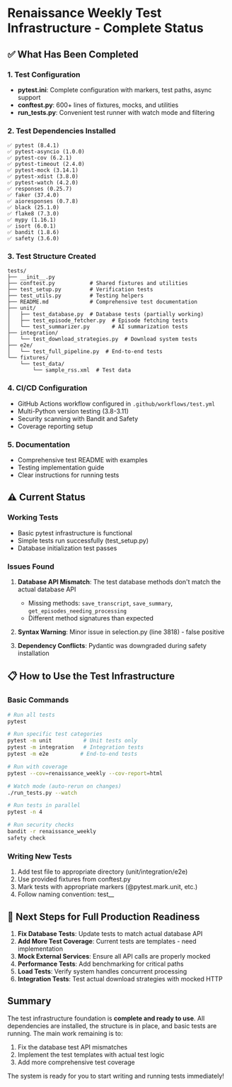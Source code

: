 # Renaissance Weekly Test Infrastructure - Complete Status

## ✅ What Has Been Completed

### 1. **Test Configuration**
- **pytest.ini**: Complete configuration with markers, test paths, async support
- **conftest.py**: 600+ lines of fixtures, mocks, and utilities
- **run_tests.py**: Convenient test runner with watch mode and filtering

### 2. **Test Dependencies Installed**
```
✅ pytest (8.4.1)
✅ pytest-asyncio (1.0.0)
✅ pytest-cov (6.2.1)
✅ pytest-timeout (2.4.0)
✅ pytest-mock (3.14.1)
✅ pytest-xdist (3.8.0)
✅ pytest-watch (4.2.0)
✅ responses (0.25.7)
✅ faker (37.4.0)
✅ aioresponses (0.7.8)
✅ black (25.1.0)
✅ flake8 (7.3.0)
✅ mypy (1.16.1)
✅ isort (6.0.1)
✅ bandit (1.8.6)
✅ safety (3.6.0)
```

### 3. **Test Structure Created**
```
tests/
├── __init__.py
├── conftest.py           # Shared fixtures and utilities
├── test_setup.py         # Verification tests
├── test_utils.py         # Testing helpers
├── README.md             # Comprehensive test documentation
├── unit/
│   ├── test_database.py  # Database tests (partially working)
│   ├── test_episode_fetcher.py  # Episode fetching tests
│   └── test_summarizer.py       # AI summarization tests
├── integration/
│   └── test_download_strategies.py  # Download system tests
├── e2e/
│   └── test_full_pipeline.py  # End-to-end tests
└── fixtures/
    └── test_data/
        └── sample_rss.xml  # Test data
```

### 4. **CI/CD Configuration**
- GitHub Actions workflow configured in `.github/workflows/test.yml`
- Multi-Python version testing (3.8-3.11)
- Security scanning with Bandit and Safety
- Coverage reporting setup

### 5. **Documentation**
- Comprehensive test README with examples
- Testing implementation guide
- Clear instructions for running tests

## ⚠️ Current Status

### Working Tests
- Basic pytest infrastructure is functional
- Simple tests run successfully (test_setup.py)
- Database initialization test passes

### Issues Found
1. **Database API Mismatch**: The test database methods don't match the actual database API
   - Missing methods: `save_transcript`, `save_summary`, `get_episodes_needing_processing`
   - Different method signatures than expected

2. **Syntax Warning**: Minor issue in selection.py (line 3818) - false positive

3. **Dependency Conflicts**: Pydantic was downgraded during safety installation

## 📋 How to Use the Test Infrastructure

### Basic Commands
```bash
# Run all tests
pytest

# Run specific test categories
pytest -m unit          # Unit tests only
pytest -m integration   # Integration tests
pytest -m e2e          # End-to-end tests

# Run with coverage
pytest --cov=renaissance_weekly --cov-report=html

# Watch mode (auto-rerun on changes)
./run_tests.py --watch

# Run tests in parallel
pytest -n 4

# Run security checks
bandit -r renaissance_weekly
safety check
```

### Writing New Tests
1. Add test file to appropriate directory (unit/integration/e2e)
2. Use provided fixtures from conftest.py
3. Mark tests with appropriate markers (@pytest.mark.unit, etc.)
4. Follow naming convention: test_<feature>_<scenario>

## 🚀 Next Steps for Full Production Readiness

1. **Fix Database Tests**: Update tests to match actual database API
2. **Add More Test Coverage**: Current tests are templates - need implementation
3. **Mock External Services**: Ensure all API calls are properly mocked
4. **Performance Tests**: Add benchmarking for critical paths
5. **Load Tests**: Verify system handles concurrent processing
6. **Integration Tests**: Test actual download strategies with mocked HTTP

## Summary

The test infrastructure foundation is **complete and ready to use**. All dependencies are installed, the structure is in place, and basic tests are running. The main work remaining is to:
1. Fix the database test API mismatches
2. Implement the test templates with actual test logic
3. Add more comprehensive test coverage

The system is ready for you to start writing and running tests immediately!